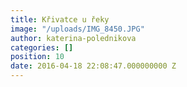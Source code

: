 ```yaml
---
title: Křivatce u řeky
image: "/uploads/IMG_8450.JPG"
author: katerina-polednikova
categories: []
position: 10
date: 2016-04-18 22:08:47.000000000 Z
---
```

